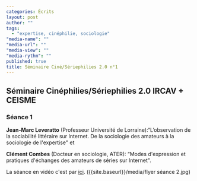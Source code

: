 ```yaml
---
categories: Écrits
layout: post
author: ""
tags: 
  - "expertise, cinéphilie, sociologie"
"media-name": ""
"media-url": ""
"media-view": ""
"media-rythm": ""
published: true
title: Séminaire Ciné/Sériephilies 2.0 n°1
---
```





## Séminaire Cinéphilies/Sériephilies 2.0 IRCAV + CEISME
### Séance 1

**Jean-Marc Leveratto** (Professeur Université de Lorraine):“L’observation de la  sociabilité littéraire sur Internet. De la sociologie des amateurs à la sociologie de  l'expertise" et 

**Clément  Combes**  (Docteur  en  sociologie,  ATER):  “Modes  d'expression  et  pratiques d'échanges des amateurs de séries sur Internet". 

La séance en vidéo c'est par [ici]([http://epresence.univ-paris3.fr/3/Watch/811786.aspx_]). 
({{site.baseurl}}/media/flyer séance 2.jpg)
